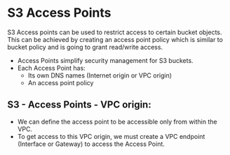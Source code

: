 # S3 Access Points

S3 Access points can be used to restrict access to certain bucket objects. This can be achieved by creating an access point
policy which is similar to bucket policy and is going to grant read/write access.

- Access Points simplify security management for S3 buckets.
- Each Access Point has:
  - Its own DNS names (Internet origin or VPC origin)
  - An access point policy

## S3 - Access Points - VPC origin:

- We can define the access point to be accessible only from within the VPC.
- To get access to this VPC origin, we must create a VPC endpoint (Interface or Gateway) to access the Access Point.
